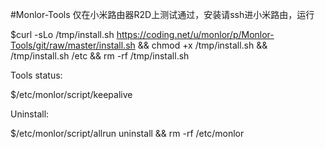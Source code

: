 #Monlor-Tools
仅在小米路由器R2D上测试通过，安装请ssh进小米路由，运行

$curl -sLo /tmp/install.sh https://coding.net/u/monlor/p/Monlor-Tools/git/raw/master/install.sh && chmod +x /tmp/install.sh && /tmp/install.sh /etc && rm -rf /tmp/install.sh

Tools status: 

$/etc/monlor/script/keepalive 

Uninstall: 

$/etc/monlor/script/allrun uninstall && rm -rf /etc/monlor